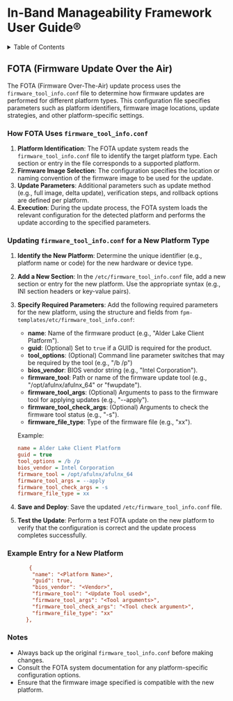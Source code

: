 
<!---
  SPDX-FileCopyrightText: (C) 2025 Intel Corporation
  SPDX-License-Identifier: Apache-2.0
-->

<!--
    Section: Filepath Reference

    This section provides the file path for the In-Band Manageability User Guide markdown file.
    It is intended to help users and developers quickly locate the documentation source within the project directory structure.

    Usage:
    - Reference this section when searching for the user guide file.
    - Useful for onboarding, documentation maintenance, and navigation within the repository.
-->
# In-Band Manageability Framework User Guide&reg;

<details>
<summary>Table of Contents</summary>

1. [FOTA (Firmware Update Over the Air)](#fota-firmware-update-over-the-air)
    1. [How FOTA Uses `firmware_tool_info.conf`](#how-fota-uses-firmware_tool_infoconf)
    2. [Updating `firmware_tool_info.conf` for a New Platform Type](#updating-firmware_tool_infoconf-for-a-new-platform-type)
    3. [Example Entry for a New Platform](#example-entry-for-a-new-platform)
    4. [Notes](#notes)

</details>

## FOTA (Firmware Update Over the Air)

The FOTA (Firmware Over-The-Air) update process uses the `firmware_tool_info.conf` file to determine how firmware updates are performed for different platform types. This configuration file specifies parameters such as platform identifiers, firmware image locations, update strategies, and other platform-specific settings.

### How FOTA Uses `firmware_tool_info.conf`

1. **Platform Identification**: The FOTA update system reads the `firmware_tool_info.conf` file to identify the target platform type. Each section or entry in the file corresponds to a supported platform.
2. **Firmware Image Selection**: The configuration specifies the location or naming convention of the firmware image to be used for the update.
3. **Update Parameters**: Additional parameters such as update method (e.g., full image, delta update), verification steps, and rollback options are defined per platform.
4. **Execution**: During the update process, the FOTA system loads the relevant configuration for the detected platform and performs the update according to the specified parameters.

### Updating `firmware_tool_info.conf` for a New Platform Type

1. **Identify the New Platform**: Determine the unique identifier (e.g., platform name or code) for the new hardware or device type.
2. **Add a New Section**: In the `/etc/firmware_tool_info.conf` file, add a new section or entry for the new platform. Use the appropriate syntax (e.g., INI section headers or key-value pairs).
3. **Specify Required Parameters**:
Add the following required parameters for the new platform, using the structure and fields from `fpm-templates/etc/firmware_tool_info.conf`:

    * **name**: Name of the firmware product (e.g., "Alder Lake Client Platform").
    * **guid**: (Optional) Set to `true` if a GUID is required for the product.
    * **tool_options**: (Optional) Command line parameter switches that may be required by the tool (e.g., "/b /p")
    * **bios_vendor**: BIOS vendor string (e.g., "Intel Corporation").
    * **firmware_tool**: Path or name of the firmware update tool (e.g., "/opt/afulnx/afulnx_64" or "fwupdate").
    * **firmware_tool_args**: (Optional) Arguments to pass to the firmware tool for applying updates (e.g., "--apply").
    * **firmware_tool_check_args**: (Optional) Arguments to check the firmware tool status (e.g., "-s").
    * **firmware_file_type**: Type of the firmware file (e.g., "xx").

    Example:

    ```ini
    name = Alder Lake Client Platform
    guid = true
    tool_options = /b /p
    bios_vendor = Intel Corporation
    firmware_tool = /opt/afulnx/afulnx_64
    firmware_tool_args = --apply
    firmware_tool_check_args = -s
    firmware_file_type = xx
    ```

4. **Save and Deploy**: Save the updated `/etc/firmware_tool_info.conf` file.
5. **Test the Update**: Perform a test FOTA update on the new platform to verify that the configuration is correct and the update process completes successfully.

### Example Entry for a New Platform

```ini
       {
        "name": "<Platform Name>",
        "guid": true,
        "bios_vendor": "<Vendor>",
        "firmware_tool": "<Update Tool used>",
        "firmware_tool_args": "<Tool arguments>",
        "firmware_tool_check_args": "<Tool check argument>",
        "firmware_file_type": "xx"
      },
```

### Notes

* Always back up the original `firmware_tool_info.conf` before making changes.
* Consult the FOTA system documentation for any platform-specific configuration options.
* Ensure that the firmware image specified is compatible with the new platform.
